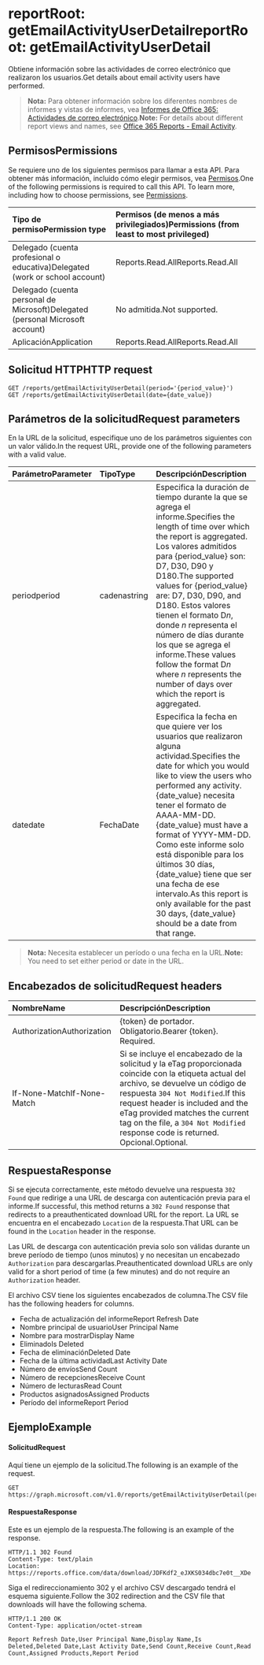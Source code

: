 # <a name="reportroot-getemailactivityuserdetail"></a><span data-ttu-id="cba1b-101">reportRoot: getEmailActivityUserDetail</span><span class="sxs-lookup"><span data-stu-id="cba1b-101">reportRoot: getEmailActivityUserDetail</span></span>

<span data-ttu-id="cba1b-102">Obtiene información sobre las actividades de correo electrónico que realizaron los usuarios.</span><span class="sxs-lookup"><span data-stu-id="cba1b-102">Get details about email activity users have performed.</span></span>

> <span data-ttu-id="cba1b-103">**Nota:** Para obtener información sobre los diferentes nombres de informes y vistas de informes, vea [Informes de Office 365: Actividades de correo electrónico](https://support.office.com/client/Email-activity-1cbe2c00-ca65-4fb9-9663-1bbfa58ebe44).</span><span class="sxs-lookup"><span data-stu-id="cba1b-103">**Note:** For details about different report views and names, see [Office 365 Reports - Email Activity](https://support.office.com/client/Email-activity-1cbe2c00-ca65-4fb9-9663-1bbfa58ebe44).</span></span>

## <a name="permissions"></a><span data-ttu-id="cba1b-104">Permisos</span><span class="sxs-lookup"><span data-stu-id="cba1b-104">Permissions</span></span>

<span data-ttu-id="cba1b-p101">Se requiere uno de los siguientes permisos para llamar a esta API. Para obtener más información, incluido cómo elegir permisos, vea [Permisos](../../../concepts/permissions_reference.md).</span><span class="sxs-lookup"><span data-stu-id="cba1b-p101">One of the following permissions is required to call this API. To learn more, including how to choose permissions, see [Permissions](../../../concepts/permissions_reference.md).</span></span>

| <span data-ttu-id="cba1b-107">Tipo de permiso</span><span class="sxs-lookup"><span data-stu-id="cba1b-107">Permission type</span></span>                        | <span data-ttu-id="cba1b-108">Permisos (de menos a más privilegiados)</span><span class="sxs-lookup"><span data-stu-id="cba1b-108">Permissions (from least to most privileged)</span></span> |
| :------------------------------------- | :--------------------------------------- |
| <span data-ttu-id="cba1b-109">Delegado (cuenta profesional o educativa)</span><span class="sxs-lookup"><span data-stu-id="cba1b-109">Delegated (work or school account)</span></span>     | <span data-ttu-id="cba1b-110">Reports.Read.All</span><span class="sxs-lookup"><span data-stu-id="cba1b-110">Reports.Read.All</span></span>                         |
| <span data-ttu-id="cba1b-111">Delegado (cuenta personal de Microsoft)</span><span class="sxs-lookup"><span data-stu-id="cba1b-111">Delegated (personal Microsoft account)</span></span> | <span data-ttu-id="cba1b-112">No admitida.</span><span class="sxs-lookup"><span data-stu-id="cba1b-112">Not supported.</span></span>                           |
| <span data-ttu-id="cba1b-113">Aplicación</span><span class="sxs-lookup"><span data-stu-id="cba1b-113">Application</span></span>                            | <span data-ttu-id="cba1b-114">Reports.Read.All</span><span class="sxs-lookup"><span data-stu-id="cba1b-114">Reports.Read.All</span></span>                         |

## <a name="http-request"></a><span data-ttu-id="cba1b-115">Solicitud HTTP</span><span class="sxs-lookup"><span data-stu-id="cba1b-115">HTTP request</span></span>

<!-- { "blockType": "samples" } --> 

```http
GET /reports/getEmailActivityUserDetail(period='{period_value}')
GET /reports/getEmailActivityUserDetail(date={date_value})
```

## <a name="request-parameters"></a><span data-ttu-id="cba1b-116">Parámetros de la solicitud</span><span class="sxs-lookup"><span data-stu-id="cba1b-116">Request parameters</span></span>

<span data-ttu-id="cba1b-117">En la URL de la solicitud, especifique uno de los parámetros siguientes con un valor válido.</span><span class="sxs-lookup"><span data-stu-id="cba1b-117">In the request URL, provide one of the following parameters with a valid value.</span></span>

| <span data-ttu-id="cba1b-118">Parámetro</span><span class="sxs-lookup"><span data-stu-id="cba1b-118">Parameter</span></span> | <span data-ttu-id="cba1b-119">Tipo</span><span class="sxs-lookup"><span data-stu-id="cba1b-119">Type</span></span>   | <span data-ttu-id="cba1b-120">Descripción</span><span class="sxs-lookup"><span data-stu-id="cba1b-120">Description</span></span>                              |
| :-------- | :----- | :--------------------------------------- |
| <span data-ttu-id="cba1b-121">period</span><span class="sxs-lookup"><span data-stu-id="cba1b-121">period</span></span>    | <span data-ttu-id="cba1b-122">cadena</span><span class="sxs-lookup"><span data-stu-id="cba1b-122">string</span></span> | <span data-ttu-id="cba1b-123">Especifica la duración de tiempo durante la que se agrega el informe.</span><span class="sxs-lookup"><span data-stu-id="cba1b-123">Specifies the length of time over which the report is aggregated.</span></span> <span data-ttu-id="cba1b-124">Los valores admitidos para {period_value} son: D7, D30, D90 y D180.</span><span class="sxs-lookup"><span data-stu-id="cba1b-124">The supported values for {period_value} are: D7, D30, D90, and D180.</span></span> <span data-ttu-id="cba1b-125">Estos valores tienen el formato D*n*, donde *n* representa el número de días durante los que se agrega el informe.</span><span class="sxs-lookup"><span data-stu-id="cba1b-125">These values follow the format D*n* where *n* represents the number of days over which the report is aggregated.</span></span> |
| <span data-ttu-id="cba1b-126">date</span><span class="sxs-lookup"><span data-stu-id="cba1b-126">date</span></span>      | <span data-ttu-id="cba1b-127">Fecha</span><span class="sxs-lookup"><span data-stu-id="cba1b-127">Date</span></span>   | <span data-ttu-id="cba1b-128">Especifica la fecha en que quiere ver los usuarios que realizaron alguna actividad.</span><span class="sxs-lookup"><span data-stu-id="cba1b-128">Specifies the date for which you would like to view the users who performed any activity.</span></span> <span data-ttu-id="cba1b-129">{date_value} necesita tener el formato de AAAA-MM-DD.</span><span class="sxs-lookup"><span data-stu-id="cba1b-129">{date_value} must have a format of YYYY-MM-DD.</span></span> <span data-ttu-id="cba1b-130">Como este informe solo está disponible para los últimos 30 días, {date_value} tiene que ser una fecha de ese intervalo.</span><span class="sxs-lookup"><span data-stu-id="cba1b-130">As this report is only available for the past 30 days, {date_value} should be a date from that range.</span></span> |

> <span data-ttu-id="cba1b-131">**Nota:** Necesita establecer un período o una fecha en la URL.</span><span class="sxs-lookup"><span data-stu-id="cba1b-131">**Note:** You need to set either period or date in the URL.</span></span>

## <a name="request-headers"></a><span data-ttu-id="cba1b-132">Encabezados de solicitud</span><span class="sxs-lookup"><span data-stu-id="cba1b-132">Request headers</span></span>

| <span data-ttu-id="cba1b-133">Nombre</span><span class="sxs-lookup"><span data-stu-id="cba1b-133">Name</span></span>          | <span data-ttu-id="cba1b-134">Descripción</span><span class="sxs-lookup"><span data-stu-id="cba1b-134">Description</span></span>                              |
| :------------ | :--------------------------------------- |
| <span data-ttu-id="cba1b-135">Authorization</span><span class="sxs-lookup"><span data-stu-id="cba1b-135">Authorization</span></span> | <span data-ttu-id="cba1b-p104">{token} de portador. Obligatorio.</span><span class="sxs-lookup"><span data-stu-id="cba1b-p104">Bearer {token}. Required.</span></span>                |
| <span data-ttu-id="cba1b-138">If-None-Match</span><span class="sxs-lookup"><span data-stu-id="cba1b-138">If-None-Match</span></span> | <span data-ttu-id="cba1b-139">Si se incluye el encabezado de la solicitud y la eTag proporcionada coincide con la etiqueta actual del archivo, se devuelve un código de respuesta `304 Not Modified`.</span><span class="sxs-lookup"><span data-stu-id="cba1b-139">If this request header is included and the eTag provided matches the current tag on the file, a `304 Not Modified` response code is returned.</span></span> <span data-ttu-id="cba1b-140">Opcional.</span><span class="sxs-lookup"><span data-stu-id="cba1b-140">Optional.</span></span> |

## <a name="response"></a><span data-ttu-id="cba1b-141">Respuesta</span><span class="sxs-lookup"><span data-stu-id="cba1b-141">Response</span></span>

<span data-ttu-id="cba1b-142">Si se ejecuta correctamente, este método devuelve una respuesta `302 Found` que redirige a una URL de descarga con autenticación previa para el informe.</span><span class="sxs-lookup"><span data-stu-id="cba1b-142">If successful, this method returns a `302 Found` response that redirects to a preauthenticated download URL for the report.</span></span> <span data-ttu-id="cba1b-143">La URL se encuentra en el encabezado `Location` de la respuesta.</span><span class="sxs-lookup"><span data-stu-id="cba1b-143">That URL can be found in the `Location` header in the response.</span></span>

<span data-ttu-id="cba1b-144">Las URL de descarga con autenticación previa solo son válidas durante un breve período de tiempo (unos minutos) y no necesitan un encabezado `Authorization` para descargarlas.</span><span class="sxs-lookup"><span data-stu-id="cba1b-144">Preauthenticated download URLs are only valid for a short period of time (a few minutes) and do not require an `Authorization` header.</span></span>

<span data-ttu-id="cba1b-145">El archivo CSV tiene los siguientes encabezados de columna.</span><span class="sxs-lookup"><span data-stu-id="cba1b-145">The CSV file has the following headers for columns.</span></span>

- <span data-ttu-id="cba1b-146">Fecha de actualización del informe</span><span class="sxs-lookup"><span data-stu-id="cba1b-146">Report Refresh Date</span></span>
- <span data-ttu-id="cba1b-147">Nombre principal de usuario</span><span class="sxs-lookup"><span data-stu-id="cba1b-147">User Principal Name</span></span>
- <span data-ttu-id="cba1b-148">Nombre para mostrar</span><span class="sxs-lookup"><span data-stu-id="cba1b-148">Display Name</span></span>
- <span data-ttu-id="cba1b-149">Eliminado</span><span class="sxs-lookup"><span data-stu-id="cba1b-149">Is Deleted</span></span>
- <span data-ttu-id="cba1b-150">Fecha de eliminación</span><span class="sxs-lookup"><span data-stu-id="cba1b-150">Deleted Date</span></span>
- <span data-ttu-id="cba1b-151">Fecha de la última actividad</span><span class="sxs-lookup"><span data-stu-id="cba1b-151">Last Activity Date</span></span>
- <span data-ttu-id="cba1b-152">Número de envíos</span><span class="sxs-lookup"><span data-stu-id="cba1b-152">Send Count</span></span>
- <span data-ttu-id="cba1b-153">Número de recepciones</span><span class="sxs-lookup"><span data-stu-id="cba1b-153">Receive Count</span></span>
- <span data-ttu-id="cba1b-154">Número de lecturas</span><span class="sxs-lookup"><span data-stu-id="cba1b-154">Read Count</span></span>
- <span data-ttu-id="cba1b-155">Productos asignados</span><span class="sxs-lookup"><span data-stu-id="cba1b-155">Assigned Products</span></span>
- <span data-ttu-id="cba1b-156">Período del informe</span><span class="sxs-lookup"><span data-stu-id="cba1b-156">Report Period</span></span>

## <a name="example"></a><span data-ttu-id="cba1b-157">Ejemplo</span><span class="sxs-lookup"><span data-stu-id="cba1b-157">Example</span></span>

#### <a name="request"></a><span data-ttu-id="cba1b-158">Solicitud</span><span class="sxs-lookup"><span data-stu-id="cba1b-158">Request</span></span>

<span data-ttu-id="cba1b-159">Aquí tiene un ejemplo de la solicitud.</span><span class="sxs-lookup"><span data-stu-id="cba1b-159">The following is an example of the request.</span></span>

<!--{
  "blockType": "request",
  "isComposable": true,
  "name": "reportroot_getemailactivityuserdetail"
}-->

```http
GET https://graph.microsoft.com/v1.0/reports/getEmailActivityUserDetail(period='D7')
```

#### <a name="response"></a><span data-ttu-id="cba1b-160">Respuesta</span><span class="sxs-lookup"><span data-stu-id="cba1b-160">Response</span></span>

<span data-ttu-id="cba1b-161">Este es un ejemplo de la respuesta.</span><span class="sxs-lookup"><span data-stu-id="cba1b-161">The following is an example of the response.</span></span>

<!-- {
  "blockType": "response",
  "truncated": true,
  "@odata.type": "microsoft.graph.report"
} -->

```http
HTTP/1.1 302 Found
Content-Type: text/plain
Location: https://reports.office.com/data/download/JDFKdf2_eJXKS034dbc7e0t__XDe
```

<span data-ttu-id="cba1b-162">Siga el redireccionamiento 302 y el archivo CSV descargado tendrá el esquema siguiente.</span><span class="sxs-lookup"><span data-stu-id="cba1b-162">Follow the 302 redirection and the CSV file that downloads will have the following schema.</span></span>

<!-- { "blockType": "ignored" } --> 

```http
HTTP/1.1 200 OK
Content-Type: application/octet-stream

Report Refresh Date,User Principal Name,Display Name,Is Deleted,Deleted Date,Last Activity Date,Send Count,Receive Count,Read Count,Assigned Products,Report Period
```
